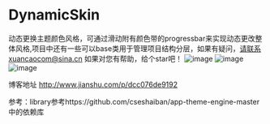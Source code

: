 # DynamicSkin
动态更换主题颜色风格，可通过滑动附有颜色带的progressbar来实现动态更改整体风格,项目中还有一些可以base类用于管理项目结构分层，如果有疑问，请联系xuancaocom@sina.cn  如果对您有帮助，给个star吧！
![image](https://github.com/xuancao/DynamicSkin/blob/master/screenshot/skinchange1.png)
![image](https://github.com/xuancao/DynamicSkin/blob/master/screenshot/skinchange3.png)
![image](https://github.com/xuancao/DynamicSkin/blob/master/screenshot/skinchange3.gif)

博客地址 http://www.jianshu.com/p/dcc076de9192

参考：library参考https://github.com/cseshaiban/app-theme-engine-master中的依赖库
